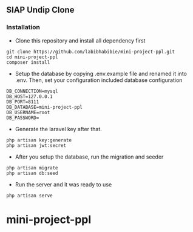 ## SIAP Undip Clone

### Installation

- Clone this repository and install all dependency first

```
git clone https://github.com/labibhabibie/mini-project-ppl.git
cd mini-project-ppl
composer install
```

- Setup the database by copying .env.example file and renamed it into .env. Then, set your configuration included database configuration

```
DB_CONNECTION=mysql
DB_HOST=127.0.0.1
DB_PORT=8111
DB_DATABASE=mini-project-ppl
DB_USERNAME=root
DB_PASSWORD=

```

- Generate the laravel key after that.

```
php artisan key:generate
php artisan jwt:secret
```

- After you setup the database, run the migration and seeder

```
php artisan migrate
php artisan db:seed
```

- Run the server and it was ready to use

```
php artisan serve
```

# mini-project-ppl
